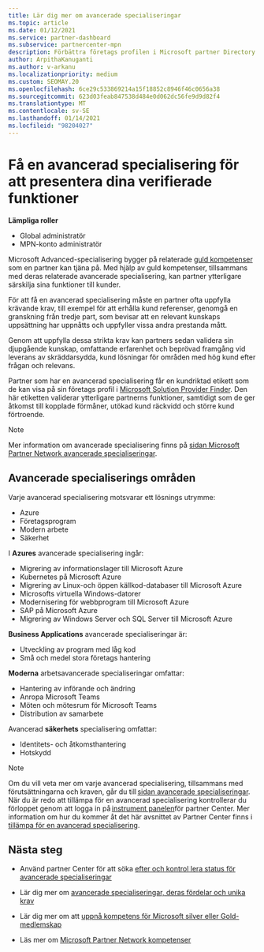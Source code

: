 ```yaml
---
title: Lär dig mer om avancerade specialiseringar
ms.topic: article
ms.date: 01/12/2021
ms.service: partner-dashboard
ms.subservice: partnercenter-mpn
description: Förbättra företags profilen i Microsoft partner Directory. Lär dig mer om de avancerade specialiseringar som du kan uppnå tillsammans med din befintliga guld-och silver kompetens.
author: ArpithaKanuganti
ms.author: v-arkanu
ms.localizationpriority: medium
ms.custom: SEOMAY.20
ms.openlocfilehash: 6ce29c533869214a15f18852c8946f46c0656a38
ms.sourcegitcommit: 623d03feab847538d484e0d062dc56fe9d9d82f4
ms.translationtype: MT
ms.contentlocale: sv-SE
ms.lasthandoff: 01/14/2021
ms.locfileid: "98204027"
---
```

# <a name="earn-an-advanced-specialization-to-showcase-your-validated-capabilities"></a>Få en avancerad specialisering för att presentera dina verifierade funktioner

**Lämpliga roller**

- Global administratör
- MPN-konto administratör

Microsoft Advanced-specialisering bygger på relaterade [guld kompetenser](learn-about-competencies.md) som en partner kan tjäna på. Med hjälp av guld kompetenser, tillsammans med deras relaterade avancerade specialisering, kan partner ytterligare särskilja sina funktioner till kunder.

För att få en avancerad specialisering måste en partner ofta uppfylla krävande krav, till exempel för att erhålla kund referenser, genomgå en granskning från tredje part, som bevisar att en relevant kunskaps uppsättning har uppnåtts och uppfyller vissa andra prestanda mått.

Genom att uppfylla dessa strikta krav kan partners sedan validera sin djupgående kunskap, omfattande erfarenhet och beprövad framgång vid leverans av skräddarsydda, kund lösningar för områden med hög kund efter frågan och relevans.

Partner som har en avancerad specialisering får en kundriktad etikett som de kan visa på sin företags profil i [Microsoft Solution Provider Finder](https://www.microsoft.com/solution-providers/home). Den här etiketten validerar ytterligare partnerns funktioner, samtidigt som de ger åtkomst till kopplade förmåner, utökad kund räckvidd och större kund förtroende.

> [!NOTE]
> Mer information om avancerade specialisering finns på [sidan Microsoft Partner Network avancerade specialiseringar](https://partner.microsoft.com/membership/advanced-specialization).

## <a name="advanced-specialization-areas"></a>Avancerade specialiserings områden

Varje avancerad specialisering motsvarar ett lösnings utrymme:

- Azure
- Företagsprogram
- Modern arbete
- Säkerhet

I **Azures** avancerade specialisering ingår:

- Migrering av informationslager till Microsoft Azure
- Kubernetes på Microsoft Azure
- Migrering av Linux-och öppen källkod-databaser till Microsoft Azure
- Microsofts virtuella Windows-datorer
- Modernisering för webbprogram till Microsoft Azure
- SAP på Microsoft Azure
- Migrering av Windows Server och SQL Server till Microsoft Azure

**Business Applications** avancerade specialiseringar är:

- Utveckling av program med låg kod
- Små och medel stora företags hantering

**Moderna** arbetsavancerade specialiseringar omfattar:

- Hantering av införande och ändring
- Anropa Microsoft Teams
- Möten och mötesrum för Microsoft Teams
- Distribution av samarbete

Avancerad **säkerhets** specialisering omfattar:

- Identitets- och åtkomsthantering
- Hotskydd

> [!NOTE]
> Om du vill veta mer om varje avancerad specialisering, tillsammans med förutsättningarna och kraven, går du till [sidan avancerade specialiseringar](https://partner.microsoft.com/membership/advanced-specialization). När du är redo att tillämpa för en avancerad specialisering kontrollerar du förloppet genom att logga in på [instrument panelen](https://partner.microsoft.com/dashboard)för partner Center. Mer information om hur du kommer åt det här avsnittet av Partner Center finns i [tillämpa för en avancerad specialisering](advanced-specializations-apply.md).

## <a name="next-steps"></a>Nästa steg

- Använd partner Center för att söka [efter och kontrol lera status för avancerade specialiseringar](advanced-specializations-apply.md)

- Lär dig mer om [avancerade specialiseringar, deras fördelar och unika krav](https://partner.microsoft.com/membership/advanced-specialization)

- Lär dig mer om att [uppnå kompetens för Microsoft silver eller Gold-medlemskap](learn-about-competencies.md)

- Läs mer om [Microsoft Partner Network kompetenser](https://partner.microsoft.com/membership/competencies)